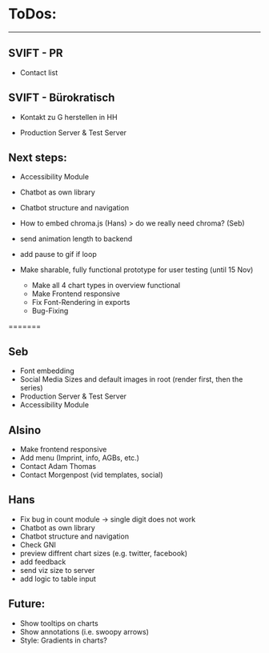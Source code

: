 # ToDos:
---

## SVIFT - PR
- Contact list

## SVIFT - Bürokratisch
- Kontakt zu G herstellen in HH

- Production Server & Test Server

## Next steps:
- Accessibility Module
- Chatbot as own library
- Chatbot structure and navigation
- How to embed chroma.js (Hans) > do we really need chroma? (Seb)
- send animation length to backend
- add pause to gif if loop



- Make sharable, fully functional prototype for user testing (until 15 Nov)
    - Make all 4 chart types in overview functional
    - Make Frontend responsive
    - Fix Font-Rendering in exports
    - Bug-Fixing
    
=======
## Seb
- Font embedding
- Social Media Sizes and default images in root (render first, then the series)
- Production Server & Test Server
- Accessibility Module

## Alsino
- Make frontend responsive
- Add menu (Imprint, info, AGBs, etc.)
- Contact Adam Thomas
- Contact Morgenpost (vid templates, social)

## Hans
- Fix bug in count module -> single digit does not work
- Chatbot as own library
- Chatbot structure and navigation
- Check GNI
- preview diffrent chart sizes (e.g. twitter, facebook)
- add feedback
- send viz size to server
- add logic to table input

## Future:
- Show tooltips on charts
- Show annotations (i.e. swoopy arrows)
- Style: Gradients in charts?
